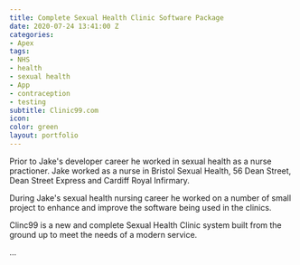 ```yaml
---
title: Complete Sexual Health Clinic Software Package
date: 2020-07-24 13:41:00 Z
categories:
- Apex
tags:
- NHS
- health
- sexual health
- App
- contraception
- testing
subtitle: Clinic99.com
icon: 
color: green
layout: portfolio
---
```


Prior to Jake's developer career he worked in sexual health as a nurse practioner.  Jake worked as a nurse in Bristol Sexual Health, 56 Dean Street, Dean Street Express and Cardiff Royal Infirmary.

During Jake's sexual health nursing career he worked on a number of small project to enhance and improve the software being used in the clinics.

Clinc99 is a new and complete Sexual Health Clinic system built from the ground up to meet the needs of a modern service.

...